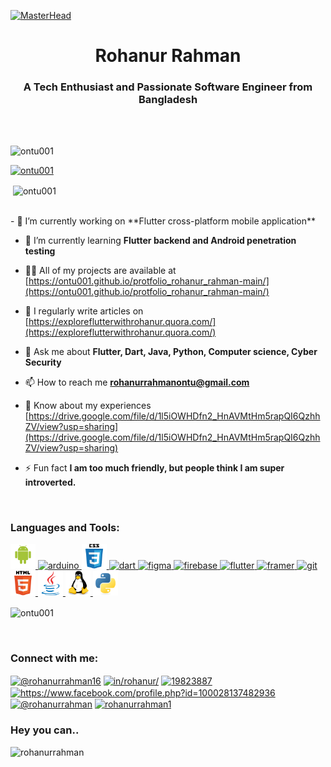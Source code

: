 [![MasterHead](https://previews.123rf.com/images/karpenkoilia/karpenkoilia1805/karpenkoilia180500027/102146167-vector-line-web-concept-for-programming-linear-web-banner-for-coding.jpg)](https://rishavchanda.io)
<h1 align="center">Rohanur Rahman</h1>
<h3 align="center">A Tech Enthusiast and Passionate Software Engineer from Bangladesh</h3>
<br><br>


<p align="left"> <img src="https://komarev.com/ghpvc/?username=ontu001&label=Profile%20views&color=0e75b6&style=flat" alt="ontu001" /> </p>

<p align="left"> <a href="https://github.com/ryo-ma/github-profile-trophy"><img src="https://github-profile-trophy.vercel.app/?username=ontu001" alt="ontu001" /></a> </p>

<p>&nbsp;<img align="center" src="https://github-readme-stats.vercel.app/api?username=ontu001&show_icons=true&locale=en" alt="ontu001" /></p><br>
- 🔭 I’m currently working on **Flutter cross-platform mobile application**

- 🌱 I’m currently learning **Flutter backend and Android penetration testing**

- 👨‍💻 All of my projects are available at [https://ontu001.github.io/protfolio_rohanur_rahman-main/](https://ontu001.github.io/protfolio_rohanur_rahman-main/)

- 📝 I regularly write articles on [https://exploreflutterwithrohanur.quora.com/](https://exploreflutterwithrohanur.quora.com/)

- 💬 Ask me about **Flutter, Dart, Java, Python, Computer science, Cyber Security**

- 📫 How to reach me **rohanurrahmanontu@gmail.com**

- 📄 Know about my experiences [https://drive.google.com/file/d/1l5iOWHDfn2_HnAVMtHm5rapQI6QzhhZV/view?usp=sharing](https://drive.google.com/file/d/1l5iOWHDfn2_HnAVMtHm5rapQI6QzhhZV/view?usp=sharing)

- ⚡ Fun fact **I am too much friendly, but people think I am super introverted.**

<br>


<h3 align="left">Languages and Tools:</h3>
<p align="left"> <a href="https://developer.android.com" target="_blank" rel="noreferrer"> <img src="https://raw.githubusercontent.com/devicons/devicon/master/icons/android/android-original-wordmark.svg" alt="android" width="40" height="40"/> </a> <a href="https://www.arduino.cc/" target="_blank" rel="noreferrer"> <img src="https://cdn.worldvectorlogo.com/logos/arduino-1.svg" alt="arduino" width="40" height="40"/> </a> <a href="https://www.w3schools.com/css/" target="_blank" rel="noreferrer"> <img src="https://raw.githubusercontent.com/devicons/devicon/master/icons/css3/css3-original-wordmark.svg" alt="css3" width="40" height="40"/> </a> <a href="https://dart.dev" target="_blank" rel="noreferrer"> <img src="https://www.vectorlogo.zone/logos/dartlang/dartlang-icon.svg" alt="dart" width="40" height="40"/> </a> <a href="https://www.figma.com/" target="_blank" rel="noreferrer"> <img src="https://www.vectorlogo.zone/logos/figma/figma-icon.svg" alt="figma" width="40" height="40"/> </a> <a href="https://firebase.google.com/" target="_blank" rel="noreferrer"> <img src="https://www.vectorlogo.zone/logos/firebase/firebase-icon.svg" alt="firebase" width="40" height="40"/> </a> <a href="https://flutter.dev" target="_blank" rel="noreferrer"> <img src="https://www.vectorlogo.zone/logos/flutterio/flutterio-icon.svg" alt="flutter" width="40" height="40"/> </a> <a href="https://www.framer.com/" target="_blank" rel="noreferrer"> <img src="https://www.vectorlogo.zone/logos/framer/framer-icon.svg" alt="framer" width="40" height="40"/> </a> <a href="https://git-scm.com/" target="_blank" rel="noreferrer"> <img src="https://www.vectorlogo.zone/logos/git-scm/git-scm-icon.svg" alt="git" width="40" height="40"/> </a> <a href="https://www.w3.org/html/" target="_blank" rel="noreferrer"> <img src="https://raw.githubusercontent.com/devicons/devicon/master/icons/html5/html5-original-wordmark.svg" alt="html5" width="40" height="40"/> </a> <a href="https://www.java.com" target="_blank" rel="noreferrer"> <img src="https://raw.githubusercontent.com/devicons/devicon/master/icons/java/java-original.svg" alt="java" width="40" height="40"/> </a> <a href="https://www.linux.org/" target="_blank" rel="noreferrer"> <img src="https://raw.githubusercontent.com/devicons/devicon/master/icons/linux/linux-original.svg" alt="linux" width="40" height="40"/> </a> <a href="https://www.python.org" target="_blank" rel="noreferrer"> <img src="https://raw.githubusercontent.com/devicons/devicon/master/icons/python/python-original.svg" alt="python" width="40" height="40"/> </a> </p>

<p><img align="center" src="https://github-readme-stats.vercel.app/api/top-langs?username=ontu001&show_icons=true&locale=en&layout=compact" alt="ontu001" /></p>

<br>
<h3 align="left">Connect with me:</h3>
<p align="left">
<a href="https://twitter.com/@rohanurrahman16" target="blank"><img align="center" src="https://raw.githubusercontent.com/rahuldkjain/github-profile-readme-generator/master/src/images/icons/Social/twitter.svg" alt="@rohanurrahman16" height="30" width="40" /></a>
<a href="https://linkedin.com/in/in/rohanur/" target="blank"><img align="center" src="https://raw.githubusercontent.com/rahuldkjain/github-profile-readme-generator/master/src/images/icons/Social/linked-in-alt.svg" alt="in/rohanur/" height="30" width="40" /></a>
<a href="https://stackoverflow.com/users/19823887" target="blank"><img align="center" src="https://raw.githubusercontent.com/rahuldkjain/github-profile-readme-generator/master/src/images/icons/Social/stack-overflow.svg" alt="19823887" height="30" width="40" /></a>
<a href="https://fb.com/https://www.facebook.com/profile.php?id=100028137482936" target="blank"><img align="center" src="https://raw.githubusercontent.com/rahuldkjain/github-profile-readme-generator/master/src/images/icons/Social/facebook.svg" alt="https://www.facebook.com/profile.php?id=100028137482936" height="30" width="40" /></a>
<a href="https://www.youtube.com/c/@rohanurrahman" target="blank"><img align="center" src="https://raw.githubusercontent.com/rahuldkjain/github-profile-readme-generator/master/src/images/icons/Social/youtube.svg" alt="@rohanurrahman" height="30" width="40" /></a>
<a href="https://www.hackerrank.com/rohanurrahman1" target="blank"><img align="center" src="https://raw.githubusercontent.com/rahuldkjain/github-profile-readme-generator/master/src/images/icons/Social/hackerrank.svg" alt="rohanurrahman1" height="30" width="40" /></a>
</p>



<h3 align="left">Hey you can..</h3>
<p><a href="https://www.buymeacoffee.com/rohanurrahman"> <img align="left" src="https://cdn.buymeacoffee.com/buttons/v2/default-yellow.png" height="50" width="210" alt="rohanurrahman" /></a></p>

